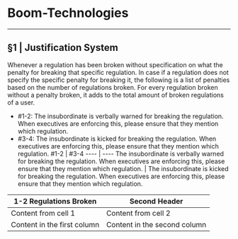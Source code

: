 # Boom-Technologies

----------------------------------------------------------

## §1 | Justification System
Whenever a regulation has been broken without specification on what the penalty for breaking that specific regulation. In case if a regulation does not specify the specific penalty for breaking it, the following is a list of penalties based on the number of regulations broken. For every regulation broken without a penalty broken, it adds to the total amount of broken regulations of a user. 
- #1-2: The insubordinate is verbally warned for breaking the regulation. When executives are enforcing this, please ensure that they mention which regulation.
- #3-4: The insubordinate is kicked for breaking the regulation. When executives are enforcing this, please ensure that they mention which regulation.
#1-2 | #3-4
---- | ----
The insubordinate is verbally warned for breaking the regulation. When executives are enforcing this, please ensure that they mention which regulation. | The insubordinate is kicked for breaking the regulation. When executives are enforcing this, please ensure that they mention which regulation.

1-2 Regulations Broken | Second Header
---------------------- | -------------
Content from cell 1 | Content from cell 2
Content in the first column | Content in the second column
